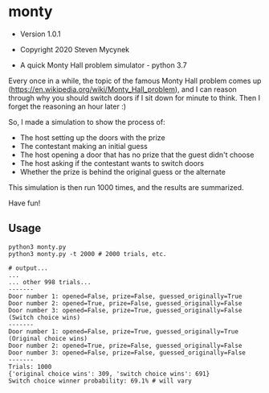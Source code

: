 # monty

* Version 1.0.1

* Copyright 2020 Steven Mycynek

* A quick Monty Hall problem simulator - python 3.7

Every once in a while, the topic of the famous Monty Hall
problem comes up (https://en.wikipedia.org/wiki/Monty_Hall_problem),
and I can reason through why you should switch doors if I sit down
for minute to think.  Then I forget the reasoning an hour later :)  

So, I made a simulation to show the process of:

* The host setting up the doors with the prize
* The contestant making an initial guess
* The host opening a door that has no prize that the guest didn't choose
* The host asking if the contestant wants to switch doors
* Whether the prize is behind the original guess or the alternate

This simulation is then run 1000 times, and the results are summarized.

Have fun!

## Usage

```
python3 monty.py
python3 monty.py -t 2000 # 2000 trials, etc.

# output...
...
... other 998 trials...
-------
Door number 1: opened=False, prize=False, guessed_originally=True
Door number 2: opened=True, prize=False, guessed_originally=False
Door number 3: opened=False, prize=True, guessed_originally=False (Switch choice wins)
-------
Door number 1: opened=False, prize=True, guessed_originally=True (Original choice wins)
Door number 2: opened=True, prize=False, guessed_originally=False
Door number 3: opened=False, prize=False, guessed_originally=False
-------
Trials: 1000
{'original choice wins': 309, 'switch choice wins': 691}
Switch choice winner probability: 69.1% # will vary
```
